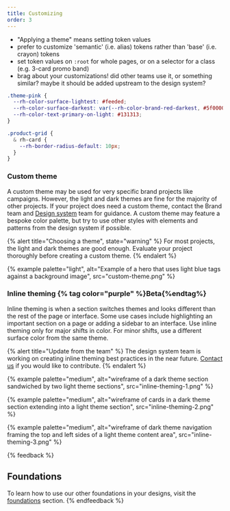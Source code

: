 ```yaml
---
title: Customizing
order: 3
---
```

<script type="module">
  import '@rhds/elements/rh-blockquote/rh-blockquote.js';
  import '@rhds/elements/rh-cta/rh-cta.js';
  import '@rhds/elements/rh-card/rh-card.js';
  import '@rhds/elements/rh-tag/rh-tag.js';
  import '@rhds/elements/lib/elements/rh-context-demo/rh-context-demo.js';
</script>

- "Applying a theme" means setting token values
- prefer to customize 'semantic' (i.e. alias) tokens rather than 'base' (i.e. 
crayon) tokens
- set token values on `:root` for whole pages, or on a selector for a class 
(e.g. 3-card promo band)
- brag about your customizations! did other teams use it, or something similar? 
  maybe it should be added upstream to the design system?

```css
.theme-pink {
  --rh-color-surface-lightest: #feeded;
  --rh-color-surface-darkest: var(--rh-color-brand-red-darkest, #5f0000);
  --rh-color-text-primary-on-light: #131313;
}

.product-grid {
  & rh-card {
    --rh-border-radius-default: 10px;
  }
}
```

### Custom theme

A custom theme may be used for very specific brand projects like campaigns. 
However, the light and dark themes are fine for the majority of other projects. 
If your project does need a custom theme, contact the Brand team and [Design 
system][contact] team for guidance. A custom theme may feature a bespoke color 
palette, but try to use other styles with elements and patterns from the design 
system if possible.

{% alert title="Choosing a theme", state="warning" %}
For most projects, the light and dark themes are good enough. Evaluate
your project thoroughly before creating a custom theme.
{% endalert %}

{% example palette="light",
           alt="Example of a hero that uses light blue tags against a background image",
           src="custom-theme.png" %}

### Inline theming  {% tag color="purple" %}Beta{%endtag%}

Inline theming is when a section switches themes and looks different
than the rest of the page or interface. Some use cases include
highlighting an important section on a page or adding a sidebar to an
interface. Use inline theming only for major shifts in color. For minor
shifts, use a different surface color from the same theme.

{% alert title="Update from the team" %}
The design system team is working on creating inline theming best practices in 
the near future. [Contact us][contact] if you would like to contribute.
{% endalert %}

{% example palette="medium",
           alt="wireframe of a dark theme section sandwiched by two light theme sections",
           src="inline-theming-1.png" %}

{% example palette="medium",
           alt="wireframe of cards in a dark theme section extending into a light theme section",
           src="inline-theming-2.png" %}

{% example palette="medium",
           alt="wireframe of dark theme navigation framing the top and left sides of a light theme content area",
           src="inline-theming-3.png" %}

{% feedback %}
## Foundations
To learn how to use our other foundations in your designs, visit the
[foundations](/foundations) section.
{% endfeedback %}

[wcag-2-1-aa]: https://www.w3.org/WAI/WCAG21/Understanding/
[contact]: https://github.com/RedHat-UX/red-hat-design-system/discussions

